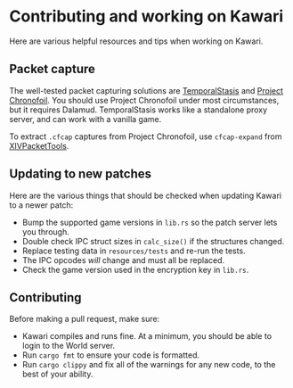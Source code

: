 # Contributing and working on Kawari

Here are various helpful resources and tips when working on Kawari.

## Packet capture

The well-tested packet capturing solutions are [TemporalStasis](https://github.com/WorkingRobot/TemporalStasis/) and [Project Chronofoil](https://github.com/ProjectChronofoil). You should use Project Chronofoil under most circumstances, but it requires Dalamud. TemporalStasis works like a standalone proxy server, and can work with a vanilla game.

To extract `.cfcap` captures from Project Chronofoil, use `cfcap-expand` from [XIVPacketTools](https://github.com/redstrate/XIVPacketTools).

## Updating to new patches

Here are the various things that should be checked when updating Kawari to a newer patch:

* Bump the supported game versions in `lib.rs` so the patch server lets you through.
* Double check IPC struct sizes in `calc_size()` if the structures changed.
* Replace testing data in `resources/tests` and re-run the tests.
* The IPC opcodes _will_ change and must all be replaced.
* Check the game version used in the encryption key in `lib.rs`.

## Contributing

Before making a pull request, make sure:

* Kawari compiles and runs fine. At a minimum, you should be able to login to the World server.
* Run `cargo fmt` to ensure your code is formatted.
* Run `cargo clippy` and fix all of the warnings for any new code, to the best of your ability.

